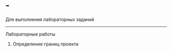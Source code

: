 # -
Для выполнения лабораторных заданий
*****************************************

Лабораторные работы

1. Определение границ проекта
